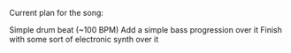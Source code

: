 Current plan for the song:

Simple drum beat (~100 BPM)
Add a simple bass progression over it
Finish with some sort of electronic synth over it
